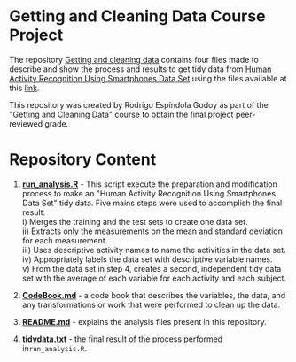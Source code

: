 # Getting and Cleaning Data Course Project  

The repository [Getting and cleaning data](https://github.com/rodrigoegodoy/Gettingandcleaningdata) contains four files made to describe and show the process  and results to get tidy data from [Human Activity Recognition Using Smartphones Data Set](http://archive.ics.uci.edu/ml/datasets/Human+Activity+Recognition+Using+Smartphones) using the files available at this [link](https://d396qusza40orc.cloudfront.net/getdata%2Fprojectfiles%2FUCI%20HAR%20Dataset.zip).  

This repository was created by Rodrigo Espíndola Godoy as part of the "Getting and Cleaning Data" course to obtain the final project peer-reviewed grade.

# Repository Content

1. [**run_analysis.R**](https://github.com/rodrigoegodoy/Gettingandcleaningdata/blob/master/run_analysis.R) - This script execute the preparation and modification 
process to make an "Human Activity Recognition Using Smartphones Data Set" tidy data. Five mains steps were used to accomplish the final result:  
    i) Merges the training and the test sets to create one data set.  
    ii) Extracts only the measurements on the mean and standard deviation for each measurement.  
    iii) Uses descriptive activity names to name the activities in the data set.  
    iv) Appropriately labels the data set with descriptive variable names.  
    v) From the data set in step 4, creates a second, independent tidy data set with the average of each variable for each activity and each subject.  

2. [**CodeBook.md**](https://github.com/rodrigoegodoy/Gettingandcleaningdata/blob/master/CodeBook.md) -  a code book that describes the variables, the data, and any transformations or work that were performed to clean up the data.  
3. [**README.md**](https://github.com/rodrigoegodoy/Gettingandcleaningdata/blob/master/README.md) - explains the analysis files present in this repository.  
4. [**tidydata.txt**](https://github.com/rodrigoegodoy/Gettingandcleaningdata/blob/master/tidydata.txt) - the final result of the process performed in```run_analysis.R```.
